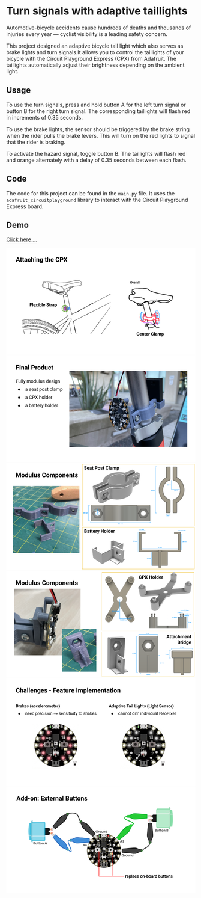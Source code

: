# Turn signals with adaptive taillights

Automotive-bicycle accidents cause hundreds of deaths and thousands of injuries every year — cyclist visibility is a leading safety concern.

This project designed an adaptive bicycle tail light which also serves as brake lights and turn signals.It allows you to control the taillights of your bicycle with the Circuit Playground Express (CPX) from Adafruit. The taillights automatically adjust their brightness depending on the ambient light.  

## Usage

To use the turn signals, press and hold button A for the left turn signal or button B for the right turn signal. The corresponding taillights will flash red in increments of 0.35 seconds. 

To use the brake lights, the sensor should be triggered by the brake string when the rider pulls the brake levers. This will turn on the red lights to signal that the rider is braking. 

To activate the hazard signal, toggle button B. The taillights will flash red and orange alternately with a delay of 0.35 seconds between each flash. 

## Code

The code for this project can be found in the `main.py` file. It uses the `adafruit_circuitplayground` library to interact with the Circuit Playground Express board. 


## Demo

[Click here ...](<https://www.youtube.com/shorts/q2xEXhpJC2k>)


![screenshot](./img/1%20(6).png)
![screenshot](./img/1%20(5).png)
![screenshot](./img/1%20(4).png)
![screenshot](./img/1%20(3).png)
![screenshot](./img/1%20(2).png)
![screenshot](./img/1%20(1).png)
